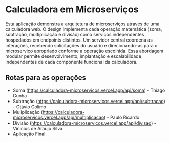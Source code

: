# Calculadora em Microserviços
Esta aplicação demonstra a arquitetura de microserviços através de uma calculadora web. O design implementa cada operação matemática (soma, subtração, multiplicação e divisão) como serviços independentes hospedados em endpoints distintos. Um servidor central coordena as interações, recebendo solicitações do usuário e direcionando-as para o microserviço apropriado conforme a operação escolhida. Essa abordagem modular permite desenvolvimento, implantação e escalabilidade independentes de cada componente funcional da calculadora.

## Rotas para as operações
* Soma (https://calculadora-microservicos.vercel.app/api/soma) - Thiago Cunha
* Subtração (https://calculadora-microservicos.vercel.app/api/subtracao) - Otávio Colimo
* Muliplicação (https://calculadora-microservicos.vercel.app/api/multiplicacao) - Paulo Ricardo
* Divisão (https://calculadora-microservicos.vercel.app/api/divisao) - Vinicius de Araujo Silva
* [Aplicação Final](https://calculadora-microservicos.vercel.app/)
